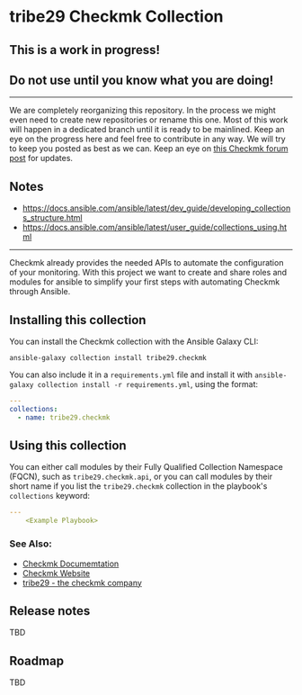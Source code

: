 # tribe29 Checkmk Collection

## This is a work in progress!
## Do not use until you know what you are doing!

---

We are completely reorganizing this repository. In the process we might even need to create new repositories or rename this one. Most of this work will happen in a dedicated branch until it is ready to be mainlined. Keep an eye on the progress here and feel free to contribute in any way. We will try to keep you posted as best as we can. Keep an eye on [this Checkmk forum post](https://forum.checkmk.com/t/checkmk-goes-ansible/25428) for updates.

## Notes

- https://docs.ansible.com/ansible/latest/dev_guide/developing_collections_structure.html
- https://docs.ansible.com/ansible/latest/user_guide/collections_using.html

---

Checkmk already provides the needed APIs to automate the 
configuration of your monitoring. With this project we want to create
and share roles and modules for ansible to simplify your first steps with automating Checkmk through Ansible.

## Installing this collection

You can install the Checkmk collection with the Ansible Galaxy CLI:

    ansible-galaxy collection install tribe29.checkmk

You can also include it in a `requirements.yml` file and install it with `ansible-galaxy collection install -r requirements.yml`, using the format:

```yaml
---
collections:
  - name: tribe29.checkmk
```

## Using this collection


You can either call modules by their Fully Qualified Collection Namespace (FQCN), such as `tribe29.checkmk.api`, or you can call modules by their short name if you list the `tribe29.checkmk` collection in the playbook's `collections` keyword:

```yaml
---
    <Example Playbook>
```
### See Also:

* [Checkmk Documemtation](https://docs.checkmk.com/)
* [Checkmk Website](https://checkmk.com)
* [tribe29 - the checkmk company](https://tribe29.com)

## Release notes

TBD

## Roadmap

TBD
